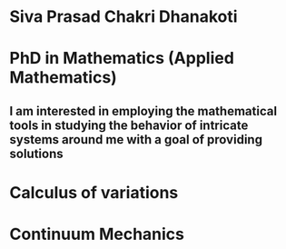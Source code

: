 # Siva Prasad Chakri Dhanakoti
# PhD in Mathematics (Applied Mathematics)
## I am  interested in employing the mathematical tools in studying the behavior of intricate systems around me with a goal of providing solutions

# Calculus of variations

# Continuum Mechanics

#

